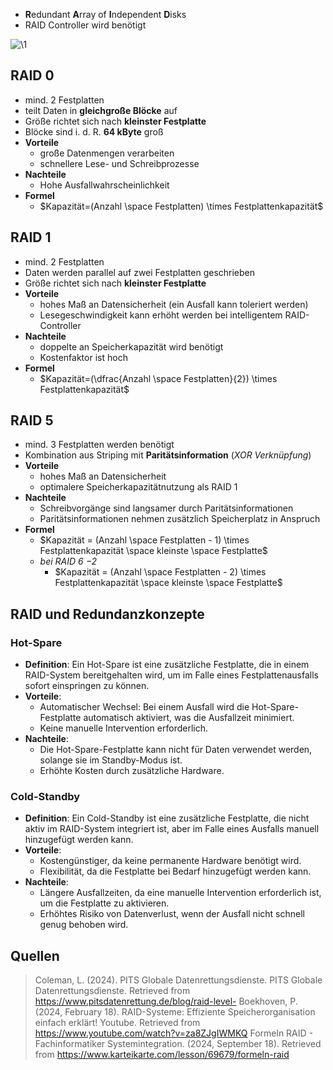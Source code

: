 - **R**edundant **A**rray of **I**ndependent **D**isks
- RAID Controller wird benötigt

![\1](attachments/\1)

## RAID 0
- mind. 2 Festplatten
- teilt Daten in **gleichgroße Blöcke** auf
- Größe richtet sich nach **kleinster Festplatte**
- Blöcke sind i. d. R. **64 kByte** groß
- **Vorteile**
	- große Datenmengen verarbeiten
	- schnellere Lese- und Schreibprozesse
- **Nachteile**
	- Hohe Ausfallwahrscheinlichkeit
- **Formel**
	- $Kapazität=(Anzahl \space Festplatten) \times Festplattenkapazität$

## RAID 1
- mind. 2 Festplatten
- Daten werden parallel auf zwei Festplatten geschrieben
- Größe richtet sich nach **kleinster Festplatte**
- **Vorteile**
	- hohes Maß an Datensicherheit (ein Ausfall kann toleriert werden)
	- Lesegeschwindigkeit kann erhöht werden bei intelligentem RAID-Controller
- **Nachteile**
	- doppelte an Speicherkapazität wird benötigt
	- Kostenfaktor ist hoch
- **Formel**
	- $Kapazität=(\dfrac{Anzahl \space Festplatten}{2}) \times Festplattenkapazität$

## RAID 5
- mind. 3 Festplatten werden benötigt
- Kombination aus Striping mit **Paritätsinformation** (*XOR Verknüpfung*)
- **Vorteile**
	- hohes Maß an Datensicherheit
	- optimalere Speicherkapazitätnutzung als RAID 1
- **Nachteile**
	- Schreibvorgänge sind langsamer durch Paritätsinformationen
	- Paritätsinformationen nehmen zusätzlich Speicherplatz in Anspruch
- **Formel**
	- $Kapazität = (Anzahl \space Festplatten - 1) \times Festplattenkapazität \space kleinste \space Festplatte$
	- *bei RAID 6 $-2$*
		- $Kapazität = (Anzahl \space Festplatten - 2) \times Festplattenkapazität \space kleinste \space Festplatte$

## RAID und Redundanzkonzepte

### Hot-Spare
- **Definition**: Ein Hot-Spare ist eine zusätzliche Festplatte, die in einem RAID-System bereitgehalten wird, um im Falle eines Festplattenausfalls sofort einspringen zu können.
- **Vorteile**:
    - Automatischer Wechsel: Bei einem Ausfall wird die Hot-Spare-Festplatte automatisch aktiviert, was die Ausfallzeit minimiert.
    - Keine manuelle Intervention erforderlich.
- **Nachteile**:
    - Die Hot-Spare-Festplatte kann nicht für Daten verwendet werden, solange sie im Standby-Modus ist.
    - Erhöhte Kosten durch zusätzliche Hardware.
### Cold-Standby
- **Definition**: Ein Cold-Standby ist eine zusätzliche Festplatte, die nicht aktiv im RAID-System integriert ist, aber im Falle eines Ausfalls manuell hinzugefügt werden kann.
- **Vorteile**:
    - Kostengünstiger, da keine permanente Hardware benötigt wird.
    - Flexibilität, da die Festplatte bei Bedarf hinzugefügt werden kann.
- **Nachteile**:
    - Längere Ausfallzeiten, da eine manuelle Intervention erforderlich ist, um die Festplatte zu aktivieren.
    - Erhöhtes Risiko von Datenverlust, wenn der Ausfall nicht schnell genug behoben wird.

## Quellen 

> Coleman, L. (2024). PITS Globale Datenrettungsdienste. PITS Globale Datenrettungsdienste. Retrieved from https://www.pitsdatenrettung.de/blog/raid-level-
> Boekhoven, P. (2024, February 18). RAID-Systeme: Effiziente Speicherorganisation einfach erklärt! Youtube. Retrieved from https://www.youtube.com/watch?v=za8ZJgIWMKQ
> Formeln RAID - Fachinformatiker Systemintegration. (2024, September 18). Retrieved from https://www.karteikarte.com/lesson/69679/formeln-raid